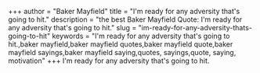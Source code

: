 +++
author = "Baker Mayfield"
title = "I'm ready for any adversity that's going to hit."
description = "the best Baker Mayfield Quote: I'm ready for any adversity that's going to hit."
slug = "im-ready-for-any-adversity-thats-going-to-hit"
keywords = "I'm ready for any adversity that's going to hit.,baker mayfield,baker mayfield quotes,baker mayfield quote,baker mayfield sayings,baker mayfield saying,quotes, sayings,quote, saying, motivation"
+++
I'm ready for any adversity that's going to hit.
